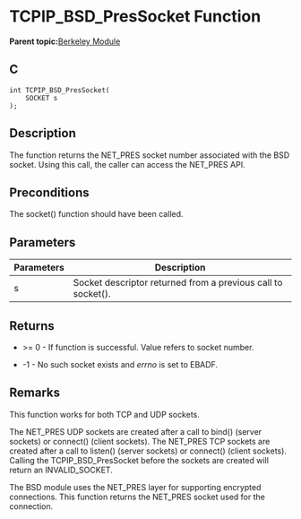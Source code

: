 # TCPIP\_BSD\_PresSocket Function

**Parent topic:**[Berkeley Module](GUID-5F35C98C-EC8E-40FF-9B62-3B31D508F820.md)

## C

```
int TCPIP_BSD_PresSocket(
    SOCKET s
);
```

## Description

The function returns the NET\_PRES socket number associated with the BSD socket. Using this call, the caller can access the NET\_PRES API.

## Preconditions

The socket\(\) function should have been called.

## Parameters

|Parameters|Description|
|----------|-----------|
|s|Socket descriptor returned from a previous call to socket\(\).|

## Returns

-   \>= 0 - If function is successful. Value refers to socket number.

-   -1 - No such socket exists and *errno* is set to EBADF.


## Remarks

This function works for both TCP and UDP sockets.

The NET\_PRES UDP sockets are created after a call to bind\(\) \(server sockets\) or connect\(\) \(client sockets\). The NET\_PRES TCP sockets are created after a call to listen\(\) \(server sockets\) or connect\(\) \(client sockets\). Calling the TCPIP\_BSD\_PresSocket before the sockets are created will return an INVALID\_SOCKET.

The BSD module uses the NET\_PRES layer for supporting encrypted connections. This function returns the NET\_PRES socket used for the connection.

